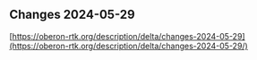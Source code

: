 ## Changes 2024-05-29

[https://oberon-rtk.org/description/delta/changes-2024-05-29](https://oberon-rtk.org/description/delta/changes-2024-05-29/)

